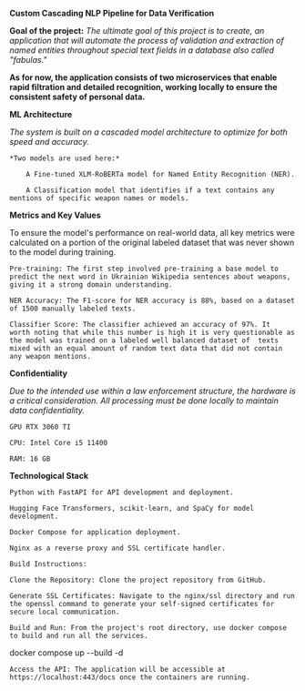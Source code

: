 **Custom Cascading NLP Pipeline for Data Verification**

**Goal of the project:**
*The ultimate goal of this project is to create, an application that will automate the process of validation and extraction of named entities throughout special text fields in a database also called "fabulas."*

**As for now, the application consists of two microservices that enable rapid filtration and detailed recognition, working locally to ensure the consistent safety of personal data.**

**ML Architecture**

*The system is built on a cascaded model architecture to optimize for both speed and accuracy.*

    *Two models are used here:*

        A Fine-tuned XLM-RoBERTa model for Named Entity Recognition (NER).

        A Classification model that identifies if a text contains any mentions of specific weapon names or models.

**Metrics and Key Values**

To ensure the model's performance on real-world data, all key metrics were calculated on a portion of the original labeled dataset that was never shown to the model during training.

    Pre-training: The first step involved pre-training a base model to predict the next word in Ukrainian Wikipedia sentences about weapons, giving it a strong domain understanding.

    NER Accuracy: The F1-score for NER accuracy is 88%, based on a dataset of 1500 manually labeled texts.

    Classifier Score: The classifier achieved an accuracy of 97%. It  worth noting that while this number is high it is very questionable as the model was trained on a labeled well balanced dataset of  texts mixed with an equal amount of random text data that did not contain any weapon mentions.

**Confidentiality**

*Due to the intended use within a law enforcement structure, the hardware is a critical consideration. All processing must be done locally to maintain data confidentiality.*

    GPU RTX 3060 TI

    CPU: Intel Core i5 11400

    RAM: 16 GB

**Technological Stack**

    Python with FastAPI for API development and deployment.

    Hugging Face Transformers, scikit-learn, and SpaCy for model development.

    Docker Compose for application deployment.

    Nginx as a reverse proxy and SSL certificate handler.

    Build Instructions:

    Clone the Repository: Clone the project repository from GitHub.

    Generate SSL Certificates: Navigate to the nginx/ssl directory and run the openssl command to generate your self-signed certificates for secure local communication.

    Build and Run: From the project's root directory, use docker compose to build and run all the services.

docker compose up --build -d

    Access the API: The application will be accessible at https://localhost:443/docs once the containers are running.